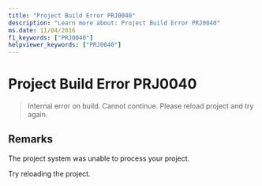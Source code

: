 ```yaml
---
title: "Project Build Error PRJ0040"
description: "Learn more about: Project Build Error PRJ0040"
ms.date: 11/04/2016
f1_keywords: ["PRJ0040"]
helpviewer_keywords: ["PRJ0040"]
---
```

# Project Build Error PRJ0040

> Internal error on build. Cannot continue. Please reload project and try again.

## Remarks

The project system was unable to process your project.

Try reloading the project.
